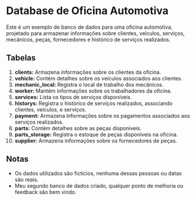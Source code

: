 # Database de Oficina Automotiva

Este é um exemplo de banco de dados para uma oficina automotiva, projetado para armazenar informações sobre clientes, veículos, serviços, mecânicos, peças, fornecedores e histórico de serviços realizados.

## Tabelas

1. **clients:** Armazena informações sobre os clientes da oficina.
2. **vehicle:** Contém detalhes sobre os veículos associados aos clientes.
3. **mechanic_local:** Registra o local de trabalho dos mecânicos.
4. **worker:** Mantém informações sobre os trabalhadores da oficina.
5. **services:** Lista os tipos de serviços disponíveis.
6. **historys:** Registra o histórico de serviços realizados, associando clientes, veículos, e serviços.
7. **payment:** Armazena informações sobre os pagamentos associados aos serviços realizados.
8. **parts:** Contém detalhes sobre as peças disponíveis.
9. **parts_storage:** Registra o estoque de peças disponíveis na oficina.
10. **supplier:** Armazena informações sobre os fornecedores de peças.


## Notas

- Os dados utilizados são fictícios, nenhuma dessas pessoas ou datas são reais.
- Meu segundo banco de dados criado, qualquer ponto de melhoria ou feedback são bem vindo.
